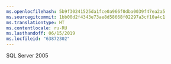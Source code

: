 ```yaml
---
ms.openlocfilehash: 5b9f30241525da1fce0a966f0dba0039f47ea2a5
ms.sourcegitcommit: 1bb00d2f4343e73ae8d58668f02297a3cf10a4c1
ms.translationtype: HT
ms.contentlocale: ru-RU
ms.lasthandoff: 06/15/2019
ms.locfileid: "63872302"
---
```

SQL Server 2005